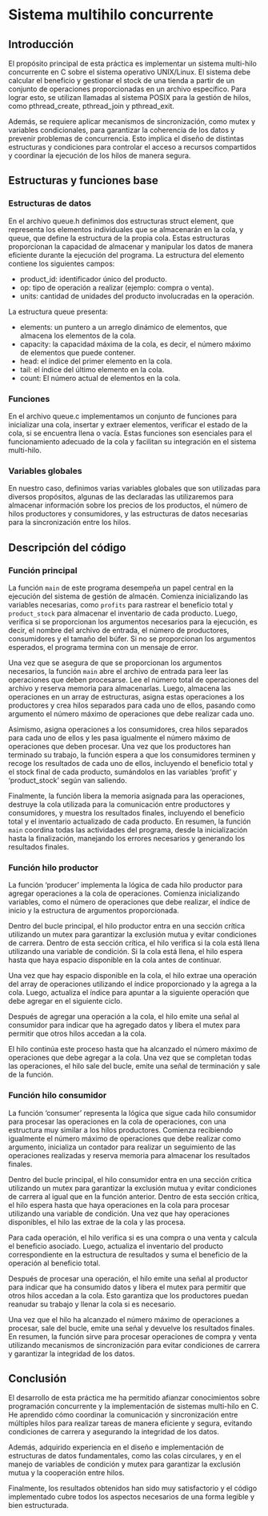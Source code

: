 # Sistema multihilo concurrente

## Introducción
El propósito principal de esta práctica es implementar un sistema multi-hilo concurrente en C sobre el sistema operativo UNIX/Linux. El sistema debe calcular el beneficio y gestionar el stock de una tienda a partir de un conjunto de operaciones proporcionadas en un archivo específico. Para lograr esto, se utilizan llamadas al sistema POSIX para la gestión de hilos, como pthread_create, pthread_join y pthread_exit.

Además, se requiere aplicar mecanismos de sincronización, como mutex y variables condicionales, para garantizar la coherencia de los datos y prevenir problemas de concurrencia. Esto implica el diseño de distintas estructuras y condiciones para controlar el acceso a recursos compartidos y coordinar la ejecución de los hilos de manera segura.

## Estructuras y funciones base
### Estructuras de datos
En el archivo queue.h definimos dos estructuras struct element, que representa los elementos individuales que se almacenarán en la cola, y queue, que define la estructura de la propia cola. Estas estructuras proporcionan la capacidad de almacenar y manipular los datos de manera eficiente durante la ejecución del programa.
La estructura del elemento contiene los siguientes campos:
- product_id: identificador único del producto.
- op: tipo de operación a realizar (ejemplo: compra o venta).
- units: cantidad de unidades del producto involucradas en la operación.
  
La estructura queue presenta:
- elements: un puntero a un arreglo dinámico de elementos, que almacena los elementos de la cola.
- capacity: la capacidad máxima de la cola, es decir, el número máximo de elementos que puede contener. 
- head: el índice del primer elemento en la cola.
- tail: el índice del último elemento en la cola.
- count: El número actual de elementos en la cola.

### Funciones
En el archivo queue.c implementamos un conjunto de funciones para inicializar una cola, insertar y extraer elementos, verificar el estado de la cola, si se encuentra llena o vacía. Estas funciones son esenciales para el funcionamiento adecuado de la cola y facilitan su integración en el sistema multi-hilo.

### Variables globales
En nuestro caso, definimos varias variables globales que son utilizadas para diversos propósitos, algunas de las declaradas las utilizaremos para almacenar información sobre los precios de los productos, el número de hilos productores y consumidores, y las estructuras de datos necesarias para la sincronización entre los hilos. 

## Descripción del código
### Función principal
La función `main` de este programa desempeña un papel central en la ejecución del sistema de gestión de almacén. Comienza inicializando las variables necesarias, como `profits` para rastrear el beneficio total y `product_stock` para almacenar el inventario de cada producto. Luego, verifica si se proporcionan los argumentos necesarios para la ejecución, es decir, el nombre del archivo de entrada, el número de productores, consumidores y el tamaño del búfer. Si no se proporcionan los argumentos esperados, el programa termina con un mensaje de error.

Una vez que se asegura de que se proporcionan los argumentos necesarios, la función `main` abre el archivo de entrada para leer las operaciones que deben procesarse. Lee el número total de operaciones del archivo y reserva memoria para almacenarlas. Luego, almacena las operaciones en un array de estructuras, asigna estas operaciones a los productores y crea hilos separados para cada uno de ellos, pasando como argumento el número máximo de operaciones que debe realizar cada uno.

Asimismo, asigna operaciones a los consumidores, crea hilos separados para cada uno de ellos y les pasa igualmente el número máximo de operaciones que deben procesar. Una vez que los productores han terminado su trabajo, la función espera a que los consumidores terminen y recoge los resultados de cada uno de ellos, incluyendo el beneficio total y el stock final de cada producto, sumándolos en las variables ‘profit’ y ‘product_stock’ según van saliendo.

Finalmente, la función libera la memoria asignada para las operaciones, destruye la cola utilizada para la comunicación entre productores y consumidores, y muestra los resultados finales, incluyendo el beneficio total y el inventario actualizado de cada producto. En resumen, la función `main` coordina todas las actividades del programa, desde la inicialización hasta la finalización, manejando los errores necesarios y generando los resultados finales.

### Función hilo productor
La función ‘producer’ implementa la lógica de cada hilo productor para agregar operaciones a la cola de operaciones. Comienza inicializando variables, como el número de operaciones que debe realizar, el índice de inicio y la estructura de argumentos proporcionada.

Dentro del bucle principal, el hilo productor entra en una sección crítica utilizando un mutex para garantizar la exclusión mutua y evitar condiciones de carrera. Dentro de esta sección crítica, el hilo verifica si la cola está llena utilizando una variable de condición. Si la cola está llena, el hilo espera hasta que haya espacio disponible en la cola antes de continuar.

Una vez que hay espacio disponible en la cola, el hilo extrae una operación del array de operaciones utilizando el índice proporcionado y la agrega a la cola. Luego, actualiza el índice para apuntar a la siguiente operación que debe agregar en el siguiente ciclo.

Después de agregar una operación a la cola, el hilo emite una señal al consumidor para indicar que ha agregado datos y libera el mutex para permitir que otros hilos accedan a la cola.

El hilo continúa este proceso hasta que ha alcanzado el número máximo de operaciones que debe agregar a la cola. Una vez que se completan todas las operaciones, el hilo sale del bucle, emite una señal de terminación y sale de la función. 

### Función hilo consumidor
La función ‘consumer’ representa la lógica que sigue cada hilo consumidor para procesar las operaciones en la cola de operaciones, con una estructura muy similar a los hilos productores. Comienza recibiendo igualmente el número máximo de operaciones que debe realizar como argumento, inicializa un contador para realizar un seguimiento de las operaciones realizadas y reserva memoria para almacenar los resultados finales.

Dentro del bucle principal, el hilo consumidor entra en una sección crítica utilizando un mutex para garantizar la exclusión mutua y evitar condiciones de carrera al igual que en la función anterior. Dentro de esta sección crítica, el hilo espera hasta que haya operaciones en la cola para procesar utilizando una variable de condición. Una vez que hay operaciones disponibles, el hilo las extrae de la cola y las procesa.

Para cada operación, el hilo verifica si es una compra o una venta y calcula el beneficio asociado. Luego, actualiza el inventario del producto correspondiente en la estructura de resultados y suma el beneficio de la operación al beneficio total.

Después de procesar una operación, el hilo emite una señal al productor para indicar que ha consumido datos y libera el mutex para permitir que otros hilos accedan a la cola. Esto garantiza que los productores puedan reanudar su trabajo y llenar la cola si es necesario.

Una vez que el hilo ha alcanzado el número máximo de operaciones a procesar, sale del bucle, emite una señal y devuelve los resultados finales. En resumen, la función sirve para procesar operaciones de compra y venta utilizando mecanismos de sincronización para evitar condiciones de carrera y garantizar la integridad de los datos.

## Conclusión
El desarrollo de esta práctica me ha permitido afianzar conocimientos sobre programación concurrente y la implementación de sistemas multi-hilo en C. He aprendido cómo coordinar la comunicación y sincronización entre múltiples hilos para realizar tareas de manera eficiente y segura, evitando condiciones de carrera y asegurando la integridad de los datos.

Además, adquirido experiencia en el diseño e implementación de estructuras de datos fundamentales, como las colas circulares, y en el manejo de variables de condición y mutex para garantizar la exclusión mutua y la cooperación entre hilos.

Finalmente, los resultados obtenidos han sido muy satisfactorio y el código implementado cubre todos los aspectos necesarios de una forma legible y bien estructurada.
